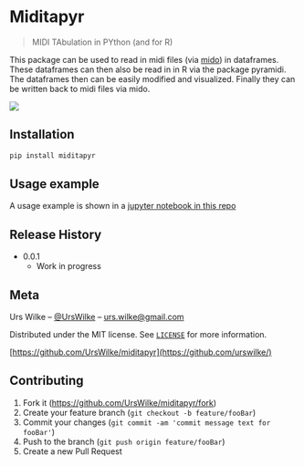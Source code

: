 <!-- from here: https://dbader.org/blog/write-a-great-readme-for-your-github-project -->

# Miditapyr
> MIDI TAbulation in PYthon (and for R)

This package can be used to read in midi files (via [mido](https://github.com/mido/mido)) in dataframes. These dataframes
can then also be read in in R via the package pyramidi. The dataframes then can be easily modified and visualized. Finally they can be written back to midi files via mido.

![](header.png)

## Installation

```sh
pip install miditapyr
```

## Usage example

A usage example is shown in a [jupyter notebook in this repo](https://github.com/urswilke/miditapyr/blob/master/notebooks/pyramidi_integration.ipynb)
<!-- A few motivating and useful examples of how your product can be used. Spice this up with code blocks and potentially more screenshots.

_For more examples and usage, please refer to the [Wiki][wiki]._ -->

<!-- ## Development setup

Describe how to install all development dependencies and how to run an automated test-suite of some kind. Potentially do this for multiple platforms.

```sh
make install
npm test
``` -->

## Release History

<!-- * 0.2.1
    * CHANGE: Update docs (module code remains unchanged)
* 0.2.0
    * CHANGE: Remove `setDefaultXYZ()`
    * ADD: Add `init()`
* 0.1.1
    * FIX: Crash when calling `baz()` (Thanks @GenerousContributorName!)
* 0.1.0
    * The first proper release
    * CHANGE: Rename `foo()` to `bar()` -->
* 0.0.1
    * Work in progress

## Meta

Urs Wilke – [@UrsWilke](https://twitter.com/UrsWilke) – urs.wilke@gmail.com

Distributed under the MIT license. See [``LICENSE``](https://github.com/urswilke/miditapyr/blob/master/LICENSE) for more information.

[https://github.com/UrsWilke/miditapyr](https://github.com/urswilke/)

## Contributing

1. Fork it (<https://github.com/UrsWilke/miditapyr/fork>)
2. Create your feature branch (`git checkout -b feature/fooBar`)
3. Commit your changes (`git commit -am 'commit message text for fooBar'`)
4. Push to the branch (`git push origin feature/fooBar`)
5. Create a new Pull Request

<!-- Markdown link & img dfn's -->
<!-- [npm-image]: https://img.shields.io/npm/v/datadog-metrics.svg?style=flat-square
[npm-url]: https://npmjs.org/package/datadog-metrics
[npm-downloads]: https://img.shields.io/npm/dm/datadog-metrics.svg?style=flat-square
[travis-image]: https://img.shields.io/travis/dbader/node-datadog-metrics/master.svg?style=flat-square
[travis-url]: https://travis-ci.org/dbader/node-datadog-metrics
[wiki]: https://github.com/yourname/yourproject/wiki -->
